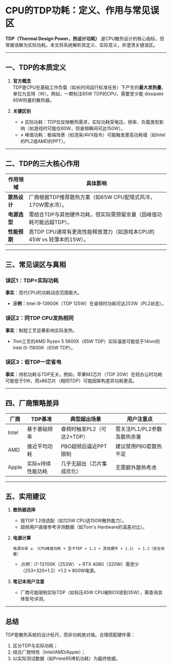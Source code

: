 # CPU的TDP功耗：定义、作用与常见误区

**TDP（Thermal Design Power，热设计功耗）** 是CPU散热设计的核心指标，但常被误解为实际功耗。本文将系统解析其定义、实际意义，并澄清关键误区。

---

## 一、TDP的本质定义

1. **官方概念**  
   TDP是CPU在基础工作负载（如长时间运行标准任务）下产生的**最大发热量**，单位为瓦特（W）。例如，一颗标注65W TDP的CPU，需要至少能 dissipate 65W热量的散热器。  

2. **关键区别**  
   - ≠ 实际功耗：TDP仅反映散热需求，实际功耗受电压、频率、负载类型影响（如游戏时可能仅80W，但睿频瞬间可达150W）。  
   - ≠ 峰值功耗：极端场景（如渲染/AVX指令）可能触发更高功耗墙（如Intel的PL2或AMD的PPT）。  

---

## 二、TDP的三大核心作用

| 作用领域     | 具体影响                                                     |
| ------------ | ------------------------------------------------------------ |
| **散热设计** | 厂商根据TDP推荐散热方案（如65W CPU配塔式风冷，170W需水冷）。 |
| **电源选型** | 需结合TDP与其他硬件功耗，但实际需预留余量（因峰值功耗可能远超TDP）。 |
| **性能预期** | 高TDP CPU通常有更高性能释放潜力（如游戏本CPU的45W vs 轻薄本的15W）。 |

---

## 三、常见误区与真相

### 误区1：TDP=实际功耗  
**事实**：现代CPU的功耗动态范围极大。  
- **示例**：Intel i9-13900K（TDP 125W）在睿频时功耗可达253W（PL2状态）。  

### 误区2：同TDP CPU发热相同  
**事实**：制程工艺显著影响实际发热。  
- 7nm工艺的AMD Ryzen 5 5600X（65W TDP）实际温度可能低于14nm的Intel i5-11600K（65W TDP）。  

### 误区3：低TDP一定省电  
**事实**：待机功耗与TDP无关。例如，苹果M2芯片（TDP 20W）在轻办公时功耗可能低于5W，而x86芯片（相同TDP）可能因架构差异功耗更高。  

---

## 四、厂商策略差异

| 厂商  | TDP基准           | 典型超出场景               | 用户注意点                  |
| ----- | ----------------- | -------------------------- | --------------------------- |
| Intel | 基于基础频率      | 睿频时触发PL2（可达2×TDP） | 需关注PL1/PL2参数及散热余量 |
| AMD   | 接近平均功耗      | PBO超频后逼近PPT限制       | 建议禁用PBO若散热不足       |
| Apple | 实际≈持续性能功耗 | 几乎无超出（芯片集成优化） | 无需额外散热考虑            |

---

## 五、实用建议

1. **散热器选择**  
   - 按TDP 1.2倍选配（如125W CPU选150W散热能力）。  
   - 超频用户直接参考评测数据（如Tom's Hardware的温差对比）。  

2. **电源计算**  
   ```plaintext
   电源功率 ≥ （CPU峰值功耗 + 显卡TDP × 1.2 + 其他硬件 × 1.1） × 1.2（安全余量）
   ```
   - *示例*：i7-13700K（253W） + RTX 4080（320W）需至少（253+320×1.2）×1.2 ≈ 800W电源。  

3. **笔记本用户注意**  
   - 厂商可能限制实际TDP（如标压45W CPU被BIOS锁到35W），需查询具体型号评测。  

---

## 总结

TDP是散热系统的设计标尺，而非功耗绝对值。合理搭配硬件需：  
1. 区分TDP与实际功耗；  
2. 结合厂商特性（Intel/AMD/Apple）；  
3. 以实际测试数据（如Prime95烤机功耗）为最终依据。